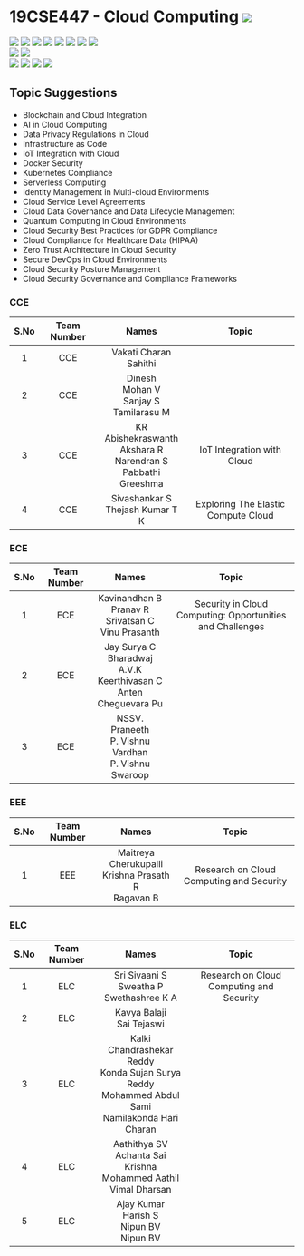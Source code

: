 # 19CSE447 - Cloud Computing ![](https://img.shields.io/badge/-Live-brightgreen)
![](https://img.shields.io/badge/Batch-20EEE-lightgreen) ![](https://img.shields.io/badge/Batch-20ELC-lightgreen) ![](https://img.shields.io/badge/Batch-20CCE-lightgreen) ![](https://img.shields.io/badge/Batch-20ECE-lightgreen) ![](https://img.shields.io/badge/Batch-20CSE-lightgreen) ![](https://img.shields.io/badge/UG-blue) ![](https://img.shields.io/badge/Subject-Cloud-blue) ![](https://img.shields.io/badge/Subject-Elective-purple)  <br/>
![](https://img.shields.io/badge/Lecture-3-orange)  ![](https://img.shields.io/badge/Credits-3-orange) <br/>
![](https://img.shields.io/badge/Students-61-blue) ![](https://img.shields.io/badge/Course_Outcome_Attainment-TBD-blue) ![](https://img.shields.io/badge/Average_Marks-TBD-blue) ![](https://img.shields.io/badge/Course_Feedback-TBD-blue) 

## Topic Suggestions
- Blockchain and Cloud Integration
- AI in Cloud Computing
- Data Privacy Regulations in Cloud
- Infrastructure as Code
- IoT Integration with Cloud
- Docker Security
- Kubernetes Compliance
- Serverless Computing
- Identity Management in Multi-cloud Environments
- Cloud Service Level Agreements
- Cloud Data Governance and Data Lifecycle Management
- Quantum Computing in Cloud Environments
- Cloud Security Best Practices for GDPR Compliance
- Cloud Compliance for Healthcare Data (HIPAA)
- Zero Trust Architecture in Cloud Security
- Secure DevOps in Cloud Environments
- Cloud Security Posture Management
- Cloud Security Governance and Compliance Frameworks

### CCE

| S.No | Team Number | Names |  Topic |
|:----:|:-----------:|:-----:|:------:|
|   1  |   CCE       | Vakati Charan <br/> Sahithi <br/>  |  |
|   2  |   CCE       | Dinesh <br/> Mohan V <br/> Sanjay S <br/> Tamilarasu M | | 
|   3  |   CCE       | KR Abishekraswanth <br/> Akshara R <br/> Narendran S <br/> Pabbathi Greeshma |IoT Integration with Cloud | 
|   4  |   CCE       | Sivashankar S <br/>  Thejash Kumar T K | Exploring The Elastic Compute Cloud |

### ECE

| S.No | Team Number | Names |  Topic |
|:----:|:-----------:|:-----:|:------:|
|   1  |   ECE       | Kavinandhan B <br/> Pranav R <br/> Srivatsan C <br/> Vinu Prasanth | Security in Cloud Computing: Opportunities and Challenges |
|   2  |   ECE       | Jay Surya C  <br/> Bharadwaj A.V.K  <br/> Keerthivasan C <br/> Anten Cheguevara Pu | |
|   3  |   ECE       | NSSV. Praneeth <br/> P. Vishnu Vardhan <br/> P. Vishnu Swaroop | | 


### EEE

| S.No | Team Number | Names |  Topic |
|:----:|:-----------:|:-----:|:------:|
|   1  |   EEE       | Maitreya Cherukupalli <br/> Krishna Prasath R <br/> Ragavan B | Research on Cloud Computing and Security |

### ELC

| S.No | Team Number | Names |  Topic |
|:----:|:-----------:|:-----:|:------:|
|   1  |   ELC       | Sri Sivaani S <br/> Sweatha P <br/> Swethashree K A  | Research on Cloud Computing and Security |
|   2  |   ELC       | Kavya Balaji <br/> Sai Tejaswi | | 
|   3  |   ELC       | Kalki Chandrashekar Reddy <br/> Konda Sujan Surya Reddy <br/> Mohammed Abdul Sami <br/> Namilakonda Hari Charan | | 
|   4  |   ELC       | Aathithya SV <br/> Achanta Sai Krishna <br/> Mohammed Aathil <br/> Vimal Dharsan  | | 
|   5  |   ELC       | Ajay Kumar <br/> Harish S <br/> Nipun BV <br/> Nipun BV | | 
